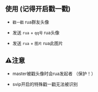 ## 使用 (记得开启戳一戳)

- ``戳一戳`` rua群友头像

- 发送  ``rua``  + ``qq号`` rua头像

- 发送  ``rua``  + ``图片`` rua此图片

 ## ⚠️注意

- master被戳头像时会rua发起者 （保护！）

- svip开启的特殊戳一戳无法被识别